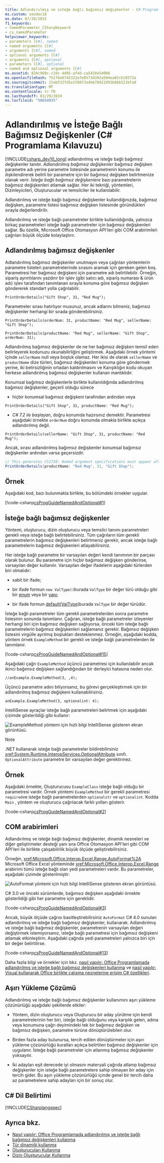 ```yaml
---
title: Adlandırılmış ve isteğe bağlı bağımsız değişkenler - C# Programlama Kılavuzu
ms.custom: seodec18
ms.date: 07/20/2015
f1_keywords:
- namedParameter_CSharpKeyword
- cs_namedParameter
helpviewer_keywords:
- parameters [C#], named
- named arguments [C#]
- arguments [C#], named
- optional arguments [C#]
- arguments [C#], optional
- parameters [C#], optional
- named and optional arguments [C#]
ms.assetid: 839c960c-c2dc-4d05-af4d-ca5428e54008
ms.openlocfilehash: 751f8a0745322e7e8573d392a504ea02cb18572e
ms.sourcegitcommit: 15ab532fd5e1f8073a4b678922d93b68b521bfa0
ms.translationtype: MT
ms.contentlocale: tr-TR
ms.lasthandoff: 03/29/2019
ms.locfileid: "58654035"
---
```

# <a name="named-and-optional-arguments-c-programming-guide"></a>Adlandırılmış ve İsteğe Bağlı Bağımsız Değişkenler (C# Programlama Kılavuzu)
[!INCLUDE[csharp_dev10_long](~/includes/csharp-dev10-long-md.md)] adlandırılmış ve isteğe bağlı bağımsız değişkenler tanıtır. *Adlandırılmış bağımsız değişkenler* bağımsız değişken parametre adı yerine parametre listesinde parametrenin konumu ile ilişkilendirerek belirli bir parametre için bir bağımsız değişken belirtmenize olanak verir. *İsteğe bağlı bağımsız değişkenlere* bazı parametrelerin bağımsız değişkenleri atlamak sağlar. Her iki tekniği, yöntemleri, Dizinleyicileri, Oluşturucular ve temsilciler ile kullanılabilir.  
  
 Adlandırılmış ve isteğe bağlı bağımsız değişkenler kullandığınızda, bağımsız değişken, parametre listesi bağımsız değişken listesinde göründükleri sırayla değerlendirilir.  
  
 Adlandırılmış ve isteğe bağlı parametreler birlikte kullanıldığında, yalnızca birkaç parametreleri isteğe bağlı parametreler için bağımsız değişkenleri sağlar. Bu özellik, Microsoft Office Otomasyon API'leri gibi COM arabirimleri çağrıları büyük ölçüde kolaylaştırır.  
  
## <a name="named-arguments"></a>Adlandırılmış bağımsız değişkenler  
 Adlandırılmış bağımsız değişkenler unutmayın veya çağrılan yöntemlerin parametre listeleri parametrelerinde sırasını aramak için gereken gelen boş. Parametresi her bağımsız değişkeni için parametre adı belirtilebilir. Örneğin, sipariş ayrıntılarını yazdırır bir işlev (gibi satıcı adı, sipariş numarası & ürün adı) işlev tarafından tanımlanan sırayla konuma göre bağımsız değişken göndererek standart yolla çağrılabilir.
  
 `PrintOrderDetails("Gift Shop", 31, "Red Mug");`
  
 Parametreler sırası hatırlıyor musunuz, ancak adlarını bilmeniz, bağımsız değişkenler herhangi bir sırada gönderebilirsiniz.  
  
 `PrintOrderDetails(orderNum: 31, productName: "Red Mug", sellerName: "Gift Shop");`
  
 `PrintOrderDetails(productName: "Red Mug", sellerName: "Gift Shop", orderNum: 31);`
  
 Adlandırılmış bağımsız değişkenler de ne her bağımsız değişken temsil eden belirleyerek kodunuzu okunabilirliğini geliştirmek. Aşağıdaki örnek yöntemi içinde `sellerName` null veya boşluk olamaz. Her ikisi de olarak `sellerName` ve `productName` dize türleri, bağımsız değişkenleri konuma göre göndermek yerine, iki belirsizliğinin ortadan kaldırılmasını ve Karışıklığın kodu okuyan herkese adlandırılmış bağımsız değişkenler kullanan mantıklıdır.
  
 Konumsal bağımsız değişkenlerle birlikte kullanıldığında adlandırılmış bağımsız değişkenler, geçerli olduğu sürece 

- hiçbir konumsal bağımsız değişkeni tarafından ardından veya

 `PrintOrderDetails("Gift Shop", 31, productName: "Red Mug");`

- _C# 7.2 ile başlayan_, doğru konumda hazırsınız demektir. Parametresi aşağıdaki örnekte `orderNum` doğru konumda olmakla birlikte açıkça adlandırılmış değil.

 `PrintOrderDetails(sellerName: "Gift Shop", 31, productName: "Red Mug");`
  
 Ancak, sırası adlandırılmış bağımsız değişkenler konumsal bağımsız değişkenler ardından varsa geçersizdir.

 ```csharp
 // This generates CS1738: Named argument specifications must appear after all fixed arguments have been specified.
 PrintOrderDetails(productName: "Red Mug", 31, "Gift Shop");
 ```
  
## <a name="example"></a>Örnek  
 Aşağıdaki kod, bazı bulunmakla birlikte, bu bölümdeki örnekler uygular.  
  
 [!code-csharp[csProgGuideNamedAndOptional#1](~/samples/snippets/csharp/VS_Snippets_VBCSharp/csprogguidenamedandoptional/cs/program.cs#1)]  
  
## <a name="optional-arguments"></a>İsteğe bağlı bağımsız değişkenler  
 Yöntemi, oluşturucu, dizin oluşturucu veya temsilci tanımı parametreleri gerekli veya isteğe bağlı belirtebilirsiniz. Tüm çağrıların tüm gerekli parametrelerin bağımsız değişkenleri belirtmeniz gerekir, ancak isteğe bağlı parametrelerin bağımsız değişkenleri atlayabilirsiniz.  
  
 Her isteğe bağlı parametre bir varsayılan değeri kendi tanımının bir parçası olarak bulunur. Bu parametre için hiçbir bağımsız değişken gönderirse, varsayılan değer kullanılır. Varsayılan değer ifadelerin aşağıdaki türlerden biri olmalıdır:  
  
-   sabit bir ifade;  
  
-   bir ifade formun `new ValType()`burada `ValType` bir değer türü olduğu gibi bir [enum](../../../csharp/language-reference/keywords/enum.md) veya bir [yapı](../../../csharp/programming-guide/classes-and-structs/structs.md);  
  
-   bir ifade formun [default(ValType)](../../../csharp/programming-guide/statements-expressions-operators/default-value-expressions.md)burada `ValType` bir değer türüdür.  
  
 İsteğe bağlı parametreler tüm gerekli parametrelerden sonra parametre listesinin sonunda tanımlanır. Çağıran, isteğe bağlı parametreler izleyenler herhangi biri için bağımsız değişken sağlıyorsa, önceki tüm isteğe bağlı parametrelerin bağımsız değişkenleri sağlamanız gerekir. Bağımsız değişken listesini virgülle ayrılmış boşlukları desteklenmez. Örneğin, aşağıdaki kodda, yöntem örnek `ExampleMethod` bir gerekli ve isteğe bağlı parametrelerden ile tanımlanır.  
  
 [!code-csharp[csProgGuideNamedAndOptional#15](~/samples/snippets/csharp/VS_Snippets_VBCSharp/csprogguidenamedandoptional/cs/optional.cs#15)]  
  
 Aşağıdaki çağrı `ExampleMethod` üçüncü parametresi için kullanılabilir ancak ikinci bağımsız değişken sağlandığından bir derleyici hatasına neden olur.  
  
 `//anExample.ExampleMethod(3, ,4);`  
  
 Üçüncü parametre adını biliyorsanız, bu görevi gerçekleştirmek için bir adlandırılmış bağımsız değişkeni kullanabilirsiniz.  
  
 `anExample.ExampleMethod(3, optionalint: 4);`  
  
 IntelliSense ayraçlar isteğe bağlı parametreleri belirtmek için aşağıdaki çizimde gösterildiği gibi kullanır:  
  
 ![ExampleMethod yöntemi için hızlı bilgi IntelliSense gösteren ekran görüntüsü.](./media/named-and-optional-arguments/optional-examplemethod-parameters.png)  
  
> [!NOTE]
>  .NET kullanarak isteğe bağlı parametreler bildirebilirsiniz <xref:System.Runtime.InteropServices.OptionalAttribute> sınıfı. `OptionalAttribute` parametre bir varsayılan değer gerektirmez.  
  
## <a name="example"></a>Örnek  
 Aşağıdaki örnekte, Oluşturucusu `ExampleClass` isteğe bağlı olduğu bir parametresi vardır. Örnek yöntemi `ExampleMethod` bir gerekli parametresi `required`ve isteğe bağlı parametrelerden `optionalstr` ve `optionalint`. Kodda `Main` , yöntem ve oluşturucu çağrılacak farklı yolları gösterir.  
  
 [!code-csharp[csProgGuideNamedAndOptional#2](~/samples/snippets/csharp/VS_Snippets_VBCSharp/csprogguidenamedandoptional/cs/optional.cs#2)]  
  
## <a name="com-interfaces"></a>COM arabirimleri  
 Adlandırılmış ve isteğe bağlı bağımsız değişkenler, dinamik nesneleri ve diğer geliştirmeler desteği yanı sıra Office Otomasyon API'leri gibi COM API'leri ile birlikte çalışabilirlik büyük ölçüde geliştirebilirsiniz.  
  
 Örneğin, <xref:Microsoft.Office.Interop.Excel.Range.AutoFormat%2A> Microsoft Office Excel yönteminde <xref:Microsoft.Office.Interop.Excel.Range> arabirimi tümü isteğe bağlı olan yedi parametreleri vardır. Bu parametreler, aşağıdaki çizimde gösterilmiştir:  
  
 ![AutoFormat yöntemi için hızlı bilgi IntelliSense gösteren ekran görüntüsü.](./media/named-and-optional-arguments/autoformat-method-parameters.png)  
  
 C# 3.0 ve önceki sürümlerde, bağımsız değişken aşağıdaki örnekte gösterildiği gibi her parametre için gereklidir.  
  
 [!code-csharp[csProgGuideNamedAndOptional#3](~/samples/snippets/csharp/VS_Snippets_VBCSharp/csprogguidenamedandoptional/cs/namedandoptcom.cs#3)]  
  
 Ancak, büyük ölçüde çağrısı basitleştirebilirsiniz `AutoFormat` C# 4.0 sunulan adlandırılmış ve isteğe bağlı bağımsız değişkenler, kullanarak. Adlandırılmış ve isteğe bağlı bağımsız değişkenler, parametrenin varsayılan değeri değiştirmek istemiyorsanız, isteğe bağlı parametresi için bağımsız değişkeni atlamak etkinleştirin. Aşağıdaki çağrıda yedi parametreleri yalnızca biri için bir değer belirtilirse.  
  
 [!code-csharp[csProgGuideNamedAndOptional#13](~/samples/snippets/csharp/VS_Snippets_VBCSharp/csprogguidenamedandoptional/cs/namedandoptcom.cs#13)]  
  
 Daha fazla bilgi ve örnekler için bkz. [nasıl yapılır: Office Programlamada adlandırılmış ve isteğe bağlı bağımsız değişkenleri kullanma](../../../csharp/programming-guide/classes-and-structs/how-to-use-named-and-optional-arguments-in-office-programming.md) ve [nasıl yapılır: Visual kullanarak Office birlikte çalışma nesnelerine erişim C# özellikleri](../../../csharp/programming-guide/interop/how-to-access-office-onterop-objects.md).  
  
## <a name="overload-resolution"></a>Aşırı Yükleme Çözümü  
 Adlandırılmış ve isteğe bağlı bağımsız değişkenler kullanımını aşırı yükleme çözünürlüğü aşağıdaki şekillerde etkiler:  
  
-   Yöntem, dizin oluşturucu veya Oluşturucu bir aday yürütme için kendi parametrelerinin her biri, isteğe bağlı olduğunu veya karşılık gelen, adına veya konumuna çağrı deyimindeki tek bir bağımsız değişken ve bağımsız değişken, parametre türüne dönüştürülebilen olur.  
  
-   Birden fazla aday bulunursa, tercih edilen dönüştürmeler için aşırı yükleme çözünürlüğü kuralları açıkça belirtilen bağımsız değişkenler için uygulanır. İsteğe bağlı parametreler için atlanmış bağımsız değişkenler yoksayılır.  
  
-   İki adayları eşit derecede iyi olmasını materyali çağrıda atlanıp bağımsız değişkenler için isteğe bağlı parametrelere sahip olmayan bir aday için tercih gider. Bu aşırı yükleme çözünürlüğü içinde genel bir tercih daha az parametrelere sahip adayları için bir sonuç olur.  
  
## <a name="c-language-specification"></a>C# Dil Belirtimi  
 [!INCLUDE[CSharplangspec](~/includes/csharplangspec-md.md)]  
  
## <a name="see-also"></a>Ayrıca bkz.

- [Nasıl yapılır: Office Programlamada adlandırılmış ve isteğe bağlı bağımsız değişkenleri kullanma](../../../csharp/programming-guide/classes-and-structs/how-to-use-named-and-optional-arguments-in-office-programming.md)
- [Tür dinamiği kullanma](../../../csharp/programming-guide/types/using-type-dynamic.md)
- [Oluşturucuları Kullanma](../../../csharp/programming-guide/classes-and-structs/using-constructors.md)
- [Dizin Oluşturucular Kullanma](../../../csharp/programming-guide/indexers/using-indexers.md)
